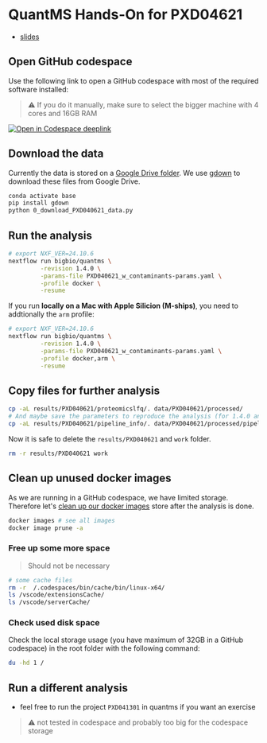 # QuantMS Hands-On for PXD04621

- [slides](slides/quantms_and_data_analysis.pdf)

## Open GitHub codespace

Use the following link to open a GitHub codespace with most of the required software installed:

> ⚠️
> If you do it manually, make sure to select the bigger machine with 4 cores and 16GB RAM

[![Open in Codespace deeplink](https://github.com/codespaces/badge.svg)](https://github.com/codespaces/new?hide_repo_select=true&ref=main&repo=949944579&skip_quickstart=true&machine=standardLinux32gb&devcontainer_path=.devcontainer%2Fdevcontainer.json&geo=EuropeWest)

## Download the data

Currently the data is stored on a
[Google Drive folder](https://drive.google.com/drive/folders/1gxUh9nMx9icFLrI0vn3zAB9dDjZf-1Nh).
We use [gdown](https://github.com/wkentaro/gdown) to download these files from Google Drive.

```bash
conda activate base
pip install gdown
python 0_download_PXD040621_data.py
```

## Run the analysis

```bash
# export NXF_VER=24.10.6
nextflow run bigbio/quantms \
         -revision 1.4.0 \
         -params-file PXD040621_w_contaminants-params.yaml \
         -profile docker \
         -resume
```

If you run **locally on a Mac with Apple Silicion (M-ships)**, you need to addtionally the `arm` profile:

```bash
# export NXF_VER=24.10.6
nextflow run bigbio/quantms \
         -revision 1.4.0 \
         -params-file PXD040621_w_contaminants-params.yaml \
         -profile docker,arm \
         -resume
```

## Copy files for further analysis

```bash
cp -aL results/PXD040621/proteomicslfq/. data/PXD040621/processed/
# And maybe save the parameters to reproduce the analysis (for 1.4.0 and above):
cp -aL results/PXD040621/pipeline_info/. data/PXD040621/processed/pipeline_info/
```

Now it is safe to delete the `results/PXD040621` and `work` folder.

```bash
rm -r results/PXD040621 work
```

## Clean up unused docker images

As we are running in a GitHub codespace, we have limited storage. Therefore let's
[clean up our docker images](https://docs.docker.com/engine/manage-resources/pruning/)
store after the analysis is done.

```bash
docker images # see all images
docker image prune -a
```
### Free up some more space

> Should not be necessary

```bash
# some cache files
rm -r  /.codespaces/bin/cache/bin/linux-x64/
ls /vscode/extensionsCache/
ls /vscode/serverCache/
```

### Check used disk space

Check the local storage usage (you have maximum of 32GB in a GitHub codespace)
in the root folder with the following command:

```bash
du -hd 1 /
```


## Run a different analysis

- feel free to run the project `PXD041301` in quantms if you want an exercise

> ⚠️
> not tested in codespace and probably too big for the codespace storage
